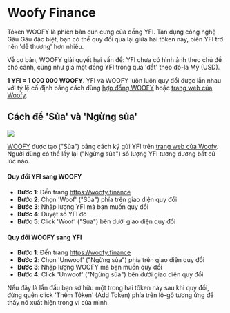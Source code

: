 # Woofy Finance

Tôken WOOFY là phiên bản cún cưng của đồng YFI. Tận dụng công nghệ Gâu Gâu đặc biệt, bạn có thể quy đổi qua lại giữa hai tôken này, biến YFI trở nên 'dễ thương' hơn nhiều.

Về cơ bản, WOOFY giải quyết hai vấn đề: YFI chưa có hình ảnh theo chủ đề chó cảnh, cũng như giá một đồng YFI trông quá 'đắt' theo đô-la Mỹ (USD).

**1&nbsp;YFI&nbsp;=&nbsp;1&nbsp;000&nbsp;000&nbsp;WOOFY**. YFI và WOOFY luôn luôn quy đổi được lẫn nhau với tỷ lệ cố định bằng cách dùng [hợp đồng WOOFY](https://etherscan.io/address/0xd0660cd418a64a1d44e9214ad8e459324d8157f1#code) hoặc [trang web của Woofy](https://woofy.finance/).

## Cách để 'Sủa' và 'Ngừng sủa'

![](https://i.imgur.com/HqfCYZX.png)

[WOOFY](https://etherscan.io/address/0xd0660cd418a64a1d44e9214ad8e459324d8157f1) được tạo ("Sủa") bằng cách ký gửi YFI trên [trang web của Woofy](https://woofy.finance/). Người dùng có thể lấy lại ("Ngừng sủa") số lượng YFI tương đương bất cứ lúc nào.

#### Quy đổi YFI sang WOOFY

- **Bước 1**: Đến trang https://woofy.finance
- **Bước 2**: Chọn 'Woof' ("Sủa") phía trên giao diện quy đổi
- **Bước 3**: Nhập lượng YFI mà bạn muốn quy đổi
- **Bước 4**: Duyệt số YFI đó
- **Bước 5**: Click 'Woof' ("Sủa") bên dưới giao diện quy đổi

#### Quy đổi WOOFY sang YFI

- **Bước 1**: Đến trang https://woofy.finance
- **Bước 2**: Chọn 'Unwoof' ("Ngừng sủa") phía trên giao diện quy đổi
- **Bước 3**: Nhập lượng WOOFY mà bạn muốn quy đổi 
- **Bước 4**: Click 'Unwoof' ("Ngừng sủa") bên dưới giao diện quy đổi

Nếu đây là lần đầu bạn sở hữu một trong hai tôken này sau khi quy đổi, đừng quên click 'Thêm Tôken' (Add Token) phía trên lô-gô tương ứng để thấy nó xuất hiện trong ví của mình.
